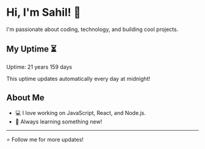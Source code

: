 # Hi, I'm Sahil! 👋

I'm passionate about coding, technology, and building cool projects.

## My Uptime ⏳
Uptime: 21 years 159 days

This uptime updates automatically every day at midnight!

## About Me
- 💻 I love working on JavaScript, React, and Node.js.
- 🎯 Always learning something new!

---

⭐️ Follow me for more updates!
